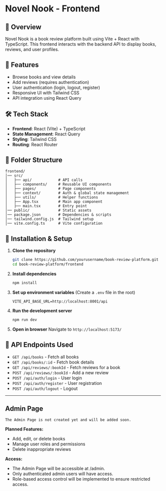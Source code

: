 # Novel Nook - Frontend

## 📌 Overview
Novel Nook is a book review platform built using Vite + React with TypeScript. This frontend interacts with the backend API to display books, reviews, and user profiles.

## 🚀 Features
- Browse books and view details
- Add reviews (requires authentication)
- User authentication (login, logout, register)
- Responsive UI with Tailwind CSS
- API integration using React Query

## 🛠️ Tech Stack
- **Frontend**: React (Vite) + TypeScript
- **State Management**: React Query
- **Styling**: Tailwind CSS
- **Routing**: React Router

## 📂 Folder Structure
```
frontend/
│── src/
│   ├── api/            # API calls
│   ├── components/     # Reusable UI components
│   ├── pages/          # Page components
│   ├── context/        # Auth & global state management
│   ├── utils/          # Helper functions
│   ├── App.tsx         # Main app component
│   ├── main.tsx        # Entry point
│── public/             # Static assets
│── package.json        # Dependencies & scripts
│── tailwind.config.js  # Tailwind setup
│── vite.config.ts      # Vite configuration
```

## 🔧 Installation & Setup
1. **Clone the repository**
   ```sh
   git clone https://github.com/yourusername/book-review-platform.git
   cd book-review-platform/frontend
   ```
2. **Install dependencies**
   ```sh
   npm install
   ```
3. **Set up environment variables** (Create a `.env` file in the root)
   ```env
   VITE_API_BASE_URL=http://localhost:8001/api
   ```
4. **Run the development server**
   ```sh
   npm run dev
   ```
5. **Open in browser**
   Navigate to `http://localhost:5173/`

## 🔗 API Endpoints Used
- `GET /api/books` - Fetch all books
- `GET /api/books/:id` - Fetch book details
- `GET /api/reviews/:bookId` - Fetch reviews for a book
- `POST /api/reviews/:bookId` - Add a new review
- `POST /api/auth/login` - User login
- `POST /api/auth/register` - User registration
- `POST /api/auth/logout` - Logout

---

## Admin Page
    The Admin Page is not created yet and will be added soon.

**Planned Features:**
- Add, edit, or delete books
- Manage user roles and permissions
- Delete inappropriate reviews

**Access:**
- The Admin Page will be accessible at /admin.
- Only authenticated admin users will have access.
- Role-based access control will be implemented to ensure restricted access.

